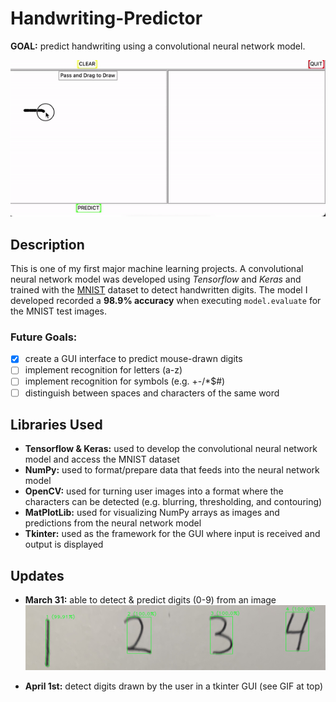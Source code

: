 # Handwriting-Predictor
**GOAL:** predict handwriting using a convolutional neural network model.

![gif of digits being predicted](images/digitPredictDemo2.gif)

## Description
This is one of my first major machine learning projects. A convolutional neural network model was developed using *Tensorflow* and *Keras* and trained with the [MNIST](https://www.tensorflow.org/datasets/catalog/mnist) dataset to detect handwritten digits. The model I developed recorded a **98.9% accuracy** when executing `model.evaluate` for the MNIST test images. 

### Future Goals: 
- [x] create a GUI interface to predict mouse-drawn digits
- [ ] implement recognition for letters (a-z)
- [ ] implement recognition for symbols (e.g. +-/*$#)
- [ ] distinguish between spaces and characters of the same word

## Libraries Used
- **Tensorflow & Keras:** used to develop the convolutional neural network model and access the MNIST dataset
- **NumPy:** used to format/prepare data that feeds into the neural network model
- **OpenCV:** used for turning user images into a format where the characters can be detected (e.g. blurring, thresholding, and contouring)
- **MatPlotLib:** used for visualizing NumPy arrays as images and predictions from the neural network model
- **Tkinter:** used as the framework for the GUI where input is received and output is displayed


## Updates
- **March 31:** able to detect & predict digits (0-9) from an image
![picture of numbers with predictions](images/predictDigits1.png)
  
- **April 1st:** detect digits drawn by the user in a tkinter GUI (see GIF at top)

